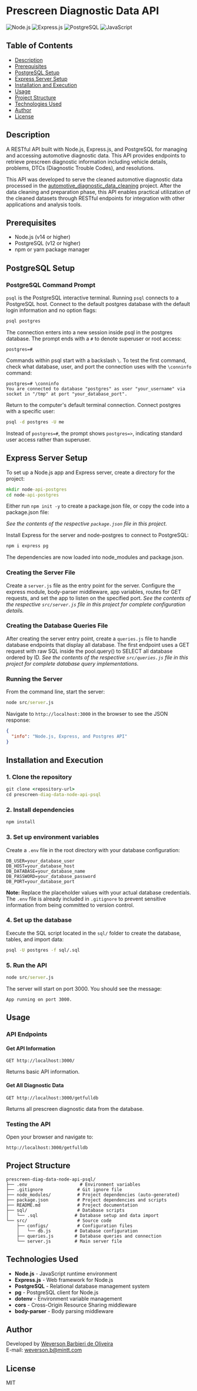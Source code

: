 # Prescreen Diagnostic Data API

![Node.js](https://img.shields.io/badge/Node.js-43853D?style=for-the-badge&logo=node.js&logoColor=white)
![Express.js](https://img.shields.io/badge/Express.js-404D59?style=for-the-badge)
![PostgreSQL](https://img.shields.io/badge/PostgreSQL-316192?style=for-the-badge&logo=postgresql&logoColor=white)
![JavaScript](https://img.shields.io/badge/JavaScript-F7DF1E?style=for-the-badge&logo=javascript&logoColor=black)

## Table of Contents

- [Description](#description)
- [Prerequisites](#prerequisites)
- [PostgreSQL Setup](#postgresql-setup)
- [Express Server Setup](#express-server-setup)
- [Installation and Execution](#installation-and-execution)
- [Usage](#usage)
- [Project Structure](#project-structure)
- [Technologies Used](#technologies-used)
- [Author](#author)
- [License](#license)

## Description

A RESTful API built with Node.js, Express.js, and PostgreSQL for managing and accessing automotive diagnostic data. This API provides endpoints to retrieve prescreen diagnostic information including vehicle details, problems, DTCs (Diagnostic Trouble Codes), and resolutions.

This API was developed to serve the cleaned automotive diagnostic data processed in the [automotive_diagnostic_data_cleaning](https://github.com/hydra-code-repository/automotive_diagnostic_data_cleaning) project. After the data cleaning and preparation phase, this API enables practical utilization of the cleaned datasets through RESTful endpoints for integration with other applications and analysis tools.

## Prerequisites

- Node.js (v14 or higher)
- PostgreSQL (v12 or higher)
- npm or yarn package manager

## PostgreSQL Setup

### PostgreSQL Command Prompt
`psql` is the PostgreSQL interactive terminal. Running `psql` connects to a PostgreSQL host.
Connect to the default postgres database with the default login information and no option flags:

```cmd
psql postgres
```

The connection enters into a new session inside psql in the postgres database. The prompt ends with a `#` to denote superuser or root access:

```
postgres=#
```

Commands within psql start with a backslash `\`. To test the first command, check what database, user, and port the connection uses with the `\conninfo` command:

```
postgres=# \conninfo
You are connected to database "postgres" as user "your_username" via socket in "/tmp" at port "your_database_port".
```

Return to the computer's default terminal connection. Connect postgres with a specific user:

```cmd
psql -d postgres -U me
```

Instead of `postgres=#`, the prompt shows `postgres=>`, indicating standard user access rather than superuser.

## Express Server Setup

To set up a Node.js app and Express server, create a directory for the project:

```cmd
mkdir node-api-postgres
cd node-api-postgres
```

Either run `npm init -y` to create a package.json file, or copy the code into a package.json file:

*See the contents of the respective `package.json` file in this project.*

Install Express for the server and node-postgres to connect to PostgreSQL:

```cmd
npm i express pg
```

The dependencies are now loaded into node_modules and package.json.

### Creating the Server File
Create a `server.js` file as the entry point for the server. Configure the express module, body-parser middleware, app variables, routes for GET requests, and set the app to listen on the specified port. *See the contents of the respective `src/server.js` file in this project for complete configuration details.*

### Creating the Database Queries File
After creating the server entry point, create a `queries.js` file to handle database endpoints that display all database. The first endpoint uses a GET request with raw SQL inside the pool.query() to SELECT all database ordered by ID. *See the contents of the respective `src/queries.js` file in this project for complete database query implementations.*

### Running the Server
From the command line, start the server:

```cmd
node src/server.js
```

Navigate to `http://localhost:3000` in the browser to see the JSON response:

```json
{
  "info": "Node.js, Express, and Postgres API"
}
```

## Installation and Execution

### 1. Clone the repository
```cmd
git clone <repository-url>
cd prescreen-diag-data-node-api-psql
```

### 2. Install dependencies
```cmd
npm install
```

### 3. Set up environment variables
Create a `.env` file in the root directory with your database configuration:
```env
DB_USER=your_database_user
DB_HOST=your_database_host
DB_DATABASE=your_database_name
DB_PASSWORD=your_database_password
DB_PORT=your_database_port
```

**Note:** Replace the placeholder values with your actual database credentials. The `.env` file is already included in `.gitignore` to prevent sensitive information from being committed to version control.

### 4. Set up the database
Execute the SQL script located in the `sql/` folder to create the database, tables, and import data:
```cmd
psql -U postgres -f sql/.sql
```

### 5. Run the API
```cmd
node src/server.js
```

The server will start on port 3000. You should see the message:
```
App running on port 3000.
```

## Usage

### API Endpoints

#### Get API Information
```
GET http://localhost:3000/
```
Returns basic API information.

#### Get All Diagnostic Data
```
GET http://localhost:3000/getfulldb
```
Returns all prescreen diagnostic data from the database.

### Testing the API
Open your browser and navigate to:
```
http://localhost:3000/getfulldb
```

## Project Structure

```
prescreen-diag-data-node-api-psql/
├── .env                    # Environment variables
├── .gitignore             # Git ignore file
├── node_modules/          # Project dependencies (auto-generated)
├── package.json           # Project dependencies and scripts
├── README.md              # Project documentation
├── sql/                   # Database scripts
│   └── .sql              # Database setup and data import
└── src/                   # Source code
    ├── configs/           # Configuration files
    │   └── db.js         # Database configuration
    ├── queries.js        # Database queries and connection
    └── server.js         # Main server file
```

## Technologies Used

- **Node.js** - JavaScript runtime environment
- **Express.js** - Web framework for Node.js
- **PostgreSQL** - Relational database management system
- **pg** - PostgreSQL client for Node.js
- **dotenv** - Environment variable management
- **cors** - Cross-Origin Resource Sharing middleware
- **body-parser** - Body parsing middleware

## Author

Developed by [Weverson Barbieri de Oliveira](https://github.com/weversonbarbieri)  
E-mail: weverson.b@mintt.com

## License

MIT
